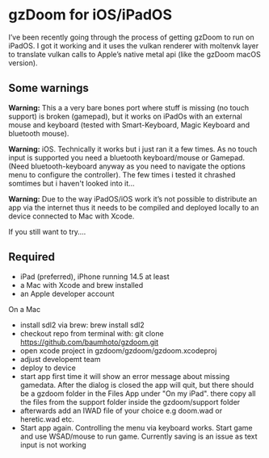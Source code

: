 # gzDoom for iOS/iPadOS

I’ve been recently going through the process of getting gzDoom to run on iPadOS. I got it working and it uses the vulkan renderer with moltenvk layer to translate vulkan calls to Apple’s native metal api (like the gzDoom macOS version).

## Some warnings

**Warning:** This a a very bare bones port where stuff is missing (no touch support) is broken (gamepad), but it works on iPadOs with an external mouse and keyboard (tested with Smart-Keyboard, Magic Keyboard and bluetooth mouse). 

**Warning:** iOS.  Technically it works but i just ran it a few times. As no touch input is supported you need a bluetooth keyboard/mouse or Gamepad. (Need bluetooth-keyboard anyway as you need to navigate the options menu to configure the controller). The few times i tested it chrashed somtimes but i haven't looked into it...

**Warning:** Due to the way iPadOS/iOS work it’s not possible to distribute an app via the internet thus it needs to be compiled and deployed locally to an device connected to Mac with Xcode. 

If you still want to try….

## Required
- iPad (preferred), iPhone running 14.5 at least
- a Mac with Xcode and brew installed
- an Apple developer account
 

On a Mac
- install sdl2 via brew: brew install sdl2
- checkout repo from terminal with: git clone https://github.com/baumhoto/gzdoom.git
- open xcode project in gzdoom/gzdoom/gzdoom.xcodeproj
- adjust developemt team
- deploy to device
- start app first time it will show an error message about missing gamedata. After the dialog is closed the app will quit, but there should be a gzdoom folder in the Files App under "On my iPad". there copy all the files from the support folder inside the gzdoom/support folder
- afterwards add an IWAD file of your choice e.g doom.wad or heretic.wad etc. 
- Start app again. Controlling the menu via keyboard works. Start game and use WSAD/mouse to run game. Currently saving is an issue as text input is not working